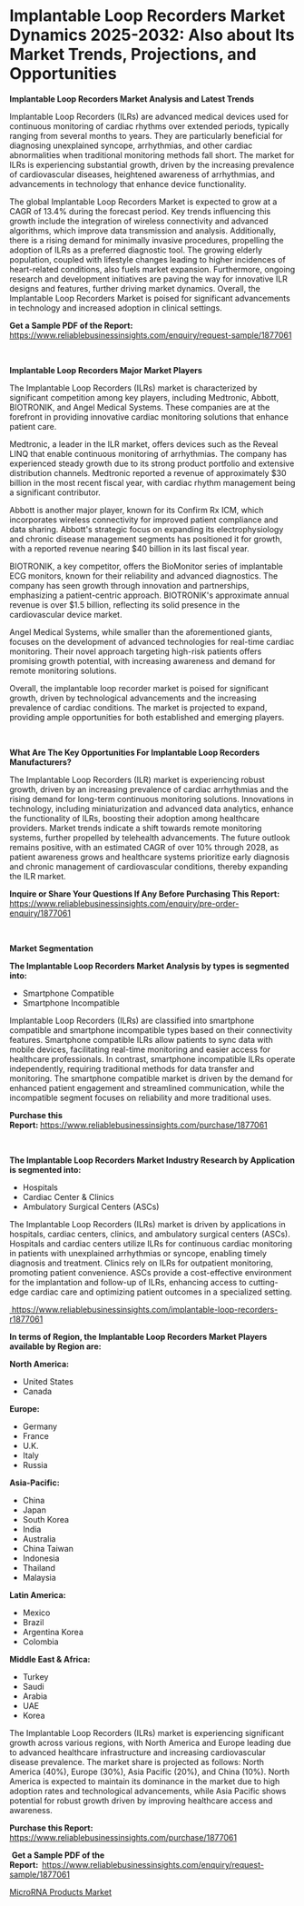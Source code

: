 <p><h1>Implantable Loop Recorders Market Dynamics 2025-2032: Also about Its Market Trends, Projections, and Opportunities</h1></p><p><strong>Implantable Loop Recorders Market Analysis and Latest Trends</strong></p>
<p><p>Implantable Loop Recorders (ILRs) are advanced medical devices used for continuous monitoring of cardiac rhythms over extended periods, typically ranging from several months to years. They are particularly beneficial for diagnosing unexplained syncope, arrhythmias, and other cardiac abnormalities when traditional monitoring methods fall short. The market for ILRs is experiencing substantial growth, driven by the increasing prevalence of cardiovascular diseases, heightened awareness of arrhythmias, and advancements in technology that enhance device functionality.</p><p>The global Implantable Loop Recorders Market is expected to grow at a CAGR of 13.4% during the forecast period. Key trends influencing this growth include the integration of wireless connectivity and advanced algorithms, which improve data transmission and analysis. Additionally, there is a rising demand for minimally invasive procedures, propelling the adoption of ILRs as a preferred diagnostic tool. The growing elderly population, coupled with lifestyle changes leading to higher incidences of heart-related conditions, also fuels market expansion. Furthermore, ongoing research and development initiatives are paving the way for innovative ILR designs and features, further driving market dynamics. Overall, the Implantable Loop Recorders Market is poised for significant advancements in technology and increased adoption in clinical settings.</p></p>
<p><strong>Get a Sample PDF of the Report:&nbsp;</strong> <a href="https://www.reliablebusinessinsights.com/enquiry/request-sample/1877061?utm_campaign=2748&utm_medium=2&utm_source=Github&utm_content=ia&utm_term=03032025&utm_id=implantable-loop-recorders">https://www.reliablebusinessinsights.com/enquiry/request-sample/1877061</a></p>
<p>&nbsp;</p>
<p><strong>Implantable Loop Recorders Major Market Players</strong></p>
<p><p>The Implantable Loop Recorders (ILRs) market is characterized by significant competition among key players, including Medtronic, Abbott, BIOTRONIK, and Angel Medical Systems. These companies are at the forefront in providing innovative cardiac monitoring solutions that enhance patient care.</p><p>Medtronic, a leader in the ILR market, offers devices such as the Reveal LINQ that enable continuous monitoring of arrhythmias. The company has experienced steady growth due to its strong product portfolio and extensive distribution channels. Medtronic reported a revenue of approximately $30 billion in the most recent fiscal year, with cardiac rhythm management being a significant contributor.</p><p>Abbott is another major player, known for its Confirm Rx ICM, which incorporates wireless connectivity for improved patient compliance and data sharing. Abbott's strategic focus on expanding its electrophysiology and chronic disease management segments has positioned it for growth, with a reported revenue nearing $40 billion in its last fiscal year.</p><p>BIOTRONIK, a key competitor, offers the BioMonitor series of implantable ECG monitors, known for their reliability and advanced diagnostics. The company has seen growth through innovation and partnerships, emphasizing a patient-centric approach. BIOTRONIK's approximate annual revenue is over $1.5 billion, reflecting its solid presence in the cardiovascular device market.</p><p>Angel Medical Systems, while smaller than the aforementioned giants, focuses on the development of advanced technologies for real-time cardiac monitoring. Their novel approach targeting high-risk patients offers promising growth potential, with increasing awareness and demand for remote monitoring solutions.</p><p>Overall, the implantable loop recorder market is poised for significant growth, driven by technological advancements and the increasing prevalence of cardiac conditions. The market is projected to expand, providing ample opportunities for both established and emerging players.</p></p>
<p>&nbsp;</p>
<p><strong>What Are The Key Opportunities For Implantable Loop Recorders Manufacturers?</strong></p>
<p><p>The Implantable Loop Recorders (ILR) market is experiencing robust growth, driven by an increasing prevalence of cardiac arrhythmias and the rising demand for long-term continuous monitoring solutions. Innovations in technology, including miniaturization and advanced data analytics, enhance the functionality of ILRs, boosting their adoption among healthcare providers. Market trends indicate a shift towards remote monitoring systems, further propelled by telehealth advancements. The future outlook remains positive, with an estimated CAGR of over 10% through 2028, as patient awareness grows and healthcare systems prioritize early diagnosis and chronic management of cardiovascular conditions, thereby expanding the ILR market.</p></p>
<p><strong>Inquire or Share Your Questions If Any Before Purchasing This Report:</strong> <a href="https://www.reliablebusinessinsights.com/enquiry/pre-order-enquiry/1877061?utm_campaign=2748&utm_medium=2&utm_source=Github&utm_content=ia&utm_term=03032025&utm_id=implantable-loop-recorders">https://www.reliablebusinessinsights.com/enquiry/pre-order-enquiry/1877061</a></p>
<p>&nbsp;</p>
<p><strong>Market Segmentation</strong></p>
<p><strong>The Implantable Loop Recorders Market Analysis by types is segmented into:</strong></p>
<p><ul><li>Smartphone Compatible</li><li>Smartphone Incompatible</li></ul></p>
<p><p>Implantable Loop Recorders (ILRs) are classified into smartphone compatible and smartphone incompatible types based on their connectivity features. Smartphone compatible ILRs allow patients to sync data with mobile devices, facilitating real-time monitoring and easier access for healthcare professionals. In contrast, smartphone incompatible ILRs operate independently, requiring traditional methods for data transfer and monitoring. The smartphone compatible market is driven by the demand for enhanced patient engagement and streamlined communication, while the incompatible segment focuses on reliability and more traditional uses.</p></p>
<p><strong>Purchase this Report:&nbsp;</strong><a href="https://www.reliablebusinessinsights.com/purchase/1877061?utm_campaign=2748&utm_medium=2&utm_source=Github&utm_content=ia&utm_term=03032025&utm_id=implantable-loop-recorders">https://www.reliablebusinessinsights.com/purchase/1877061</a></p>
<p>&nbsp;</p>
<p><strong>The Implantable Loop Recorders Market Industry Research by Application is segmented into:</strong></p>
<p><ul><li>Hospitals</li><li>Cardiac Center & Clinics</li><li>Ambulatory Surgical Centers (ASCs)</li></ul></p>
<p><p>The Implantable Loop Recorders (ILRs) market is driven by applications in hospitals, cardiac centers, clinics, and ambulatory surgical centers (ASCs). Hospitals and cardiac centers utilize ILRs for continuous cardiac monitoring in patients with unexplained arrhythmias or syncope, enabling timely diagnosis and treatment. Clinics rely on ILRs for outpatient monitoring, promoting patient convenience. ASCs provide a cost-effective environment for the implantation and follow-up of ILRs, enhancing access to cutting-edge cardiac care and optimizing patient outcomes in a specialized setting.</p></p>
<p><a href="https://www.reliablebusinessinsights.com/implantable-loop-recorders-r1877061?utm_campaign=2748&utm_medium=2&utm_source=Github&utm_content=ia&utm_term=03032025&utm_id=implantable-loop-recorders">&nbsp;https://www.reliablebusinessinsights.com/implantable-loop-recorders-r1877061</a></p>
<p><strong>In terms of Region, the Implantable Loop Recorders Market Players available by Region are:</strong></p>
<p>
    <p> <strong> North America: </strong>
        <ul>
            <li>United States</li>
            <li>Canada</li>
        </ul>
        </p> 
    <p> <strong> Europe: </strong>
        <ul>
            <li>Germany</li>
            <li>France</li>
            <li>U.K.</li>
            <li>Italy</li>
            <li>Russia</li>
        </ul>
        </p> 
    <p> <strong> Asia-Pacific: </strong>
        <ul>
            <li>China</li>
            <li>Japan</li>
            <li>South Korea</li>
            <li>India</li>
            <li>Australia</li>
            <li>China Taiwan</li>
            <li>Indonesia</li>
            <li>Thailand</li>
            <li>Malaysia</li>
        </ul>
        </p> 
    <p> <strong> Latin America: </strong>
        <ul>
            <li>Mexico</li>
            <li>Brazil</li>
            <li>Argentina Korea</li>
            <li>Colombia</li>
        </ul>
        </p> 
    <p> <strong> Middle East & Africa: </strong>
        <ul>
            <li>Turkey</li>
            <li>Saudi</li>
            <li>Arabia</li>
            <li>UAE</li>
            <li>Korea</li>
        </ul>
    </p>
    </p>
<p><p>The Implantable Loop Recorders (ILRs) market is experiencing significant growth across various regions, with North America and Europe leading due to advanced healthcare infrastructure and increasing cardiovascular disease prevalence. The market share is projected as follows: North America (40%), Europe (30%), Asia Pacific (20%), and China (10%). North America is expected to maintain its dominance in the market due to high adoption rates and technological advancements, while Asia Pacific shows potential for robust growth driven by improving healthcare access and awareness.</p></p>
<p><strong>Purchase this Report: </strong><a href="https://www.reliablebusinessinsights.com/purchase/1877061?utm_campaign=2748&utm_medium=2&utm_source=Github&utm_content=ia&utm_term=03032025&utm_id=implantable-loop-recorders">https://www.reliablebusinessinsights.com/purchase/1877061</a></p>
<p>&nbsp;<strong>Get a Sample PDF of the Report:&nbsp;&nbsp;</strong><a href="https://www.reliablebusinessinsights.com/enquiry/request-sample/1877061?utm_campaign=2748&utm_medium=2&utm_source=Github&utm_content=ia&utm_term=03032025&utm_id=implantable-loop-recorders">https://www.reliablebusinessinsights.com/enquiry/request-sample/1877061</a></p>
<p><strong></strong></p>
<p><p><a href="https://github.com/dmitriyvo6rog/Market-Research-Report-List-1/blob/main/microrna-products-market.md?utm_campaign=2748&utm_medium=2&utm_source=Github&utm_content=ia&utm_term=03032025&utm_id=implantable-loop-recorders">MicroRNA Products Market</a></p></p>